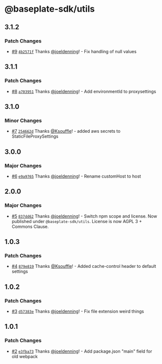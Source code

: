 # @baseplate-sdk/utils

## 3.1.2

### Patch Changes

- [#9](https://github.com/JustUtahCoders/baseplate-utils/pull/9) [`4b2571f`](https://github.com/JustUtahCoders/baseplate-utils/commit/4b2571f0b4899d3d56d38a01da7df7ed46246113) Thanks [@joeldenning](https://github.com/joeldenning)! - Fix handling of null values

## 3.1.1

### Patch Changes

- [#8](https://github.com/JustUtahCoders/baseplate-utils/pull/8) [`a703951`](https://github.com/JustUtahCoders/baseplate-utils/commit/a703951fce06470fc60914bcddf774ba4c55af7d) Thanks [@joeldenning](https://github.com/joeldenning)! - Add environmentId to proxysettings

## 3.1.0

### Minor Changes

- [#7](https://github.com/JustUtahCoders/baseplate-utils/pull/7) [`254662d`](https://github.com/JustUtahCoders/baseplate-utils/commit/254662d091ee5cb3e9e1f98277ddea098416a0b4) Thanks [@Ksouffle](https://github.com/Ksouffle)! - added aws secrets to StaticFileProxySettings

## 3.0.0

### Major Changes

- [#6](https://github.com/JustUtahCoders/baseplate-utils/pull/6) [`e9a9765`](https://github.com/JustUtahCoders/baseplate-utils/commit/e9a9765620bf474639cee323f8c1b421bc39da93) Thanks [@joeldenning](https://github.com/joeldenning)! - Rename customHost to host

## 2.0.0

### Major Changes

- [#5](https://github.com/JustUtahCoders/baseplate-utils/pull/5) [`837dd62`](https://github.com/JustUtahCoders/baseplate-utils/commit/837dd62eac8883ca48661d767c1855629a9fced8) Thanks [@joeldenning](https://github.com/joeldenning)! - Switch npm scope and license. Now published under `@baseplate-sdk/utils`. License is now AGPL 3 + Commons Clause.

## 1.0.3

### Patch Changes

- [#4](https://github.com/JustUtahCoders/baseplate-utils/pull/4) [`879e819`](https://github.com/JustUtahCoders/baseplate-utils/commit/879e81975b2c32dc911121691f1c84f4eab03ef4) Thanks [@Ksouffle](https://github.com/Ksouffle)! - Added cache-control header to default settings

## 1.0.2

### Patch Changes

- [#3](https://github.com/JustUtahCoders/baseplate-utils/pull/3) [`d57383e`](https://github.com/JustUtahCoders/baseplate-utils/commit/d57383eb5a6333e1725ffa68952d57bf734ec347) Thanks [@joeldenning](https://github.com/joeldenning)! - Fix file extension weird things

## 1.0.1

### Patch Changes

- [#2](https://github.com/JustUtahCoders/baseplate-utils/pull/2) [`e3fba73`](https://github.com/JustUtahCoders/baseplate-utils/commit/e3fba73067efa123ffcbf4737c8e627dc7eee213) Thanks [@joeldenning](https://github.com/joeldenning)! - Add package.json "main" field for old webpack
